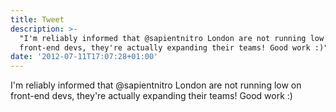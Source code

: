 ```yaml
---
title: Tweet
description: >-
  "I'm reliably informed that @sapientnitro London are not running low on
  front-end devs, they're actually expanding their teams! Good work :)"
date: '2012-07-11T17:07:28+01:00'
---
```

I'm reliably informed that @sapientnitro London are not running low on front-end devs, they're actually expanding their teams! Good work :)
